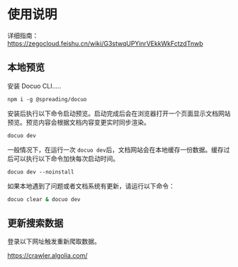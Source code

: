 # 使用说明

详细指南：https://zegocloud.feishu.cn/wiki/G3stwqUPYinrVEkkWkFctzdTnwb

## 本地预览

安装 Docuo CLI.....

```
npm i -g @spreading/docuo
```

安装后执行以下命令启动预览。启动完成后会在浏览器打开一个页面显示文档网站预览。预览内容会根据文档内容变更实时同步渲染。

```
docuo dev
```

一般情况下，在运行一次 `docuo dev`后，文档网站会在本地缓存一份数据。缓存过后可以执行以下命令加快每次启动时间。

```
docuo dev --noinstall
```

如果本地遇到了问题或者文档系统有更新，请运行以下命令：

```bash
docuo clear & docuo dev
```

## 更新搜索数据

登录以下网址触发重新爬取数据。

https://crawler.algolia.com/
